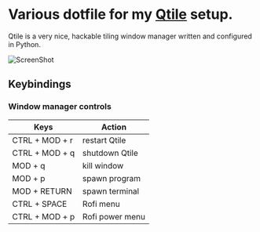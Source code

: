 # Various dotfile for my [Qtile](http://www.qtile.org/) setup.
Qtile is a very nice, hackable tiling window manager written and configured in Python.

![ScreenShot](screenshot.png)

## Keybindings
### Window manager controls
| Keys                      | Action                    |
| ------------------------- | ------------------------- |
| CTRL + MOD + r            | restart Qtile             |
| CTRL + MOD + q            | shutdown Qtile            |
| MOD + q                   | kill window               |
| MOD + p                   | spawn program             |
| MOD + RETURN              | spawn terminal            |
| CTRL + SPACE              | Rofi menu                 |
| CTRL + MOD + p            | Rofi power menu           |
